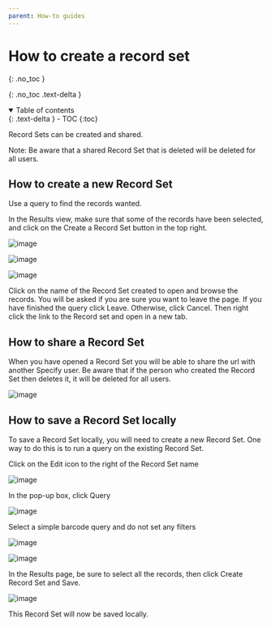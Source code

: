 ```yaml
---
parent: How-to guides
---
```


# How to create a record set

{: .no_toc }

  {: .no_toc .text-delta }
<details open markdown="block">
  <summary>
    Table of contents
  </summary>
  {: .text-delta }
- TOC
{:toc}
</details>

Record Sets can be created and shared.

Note: Be aware that a shared Record Set that is deleted will be deleted for all users.

## How to create a new Record Set

Use a query to find the records wanted.

In the Results view, make sure that some of the records have been selected, and click on the Create a Record Set button in the top right.

![image](https://github.com/RBGE-Herbarium/RBGE-Herbarium.github.io/assets/6713716/98198038-f8c4-409e-ab0a-35afc749fbc7)

![image](https://github.com/RBGE-Herbarium/RBGE-Herbarium.github.io/assets/6713716/30bd0a7d-34e5-49b8-8934-9da97eba7df4)

![image](https://github.com/RBGE-Herbarium/RBGE-Herbarium.github.io/assets/6713716/502cba20-a515-45d1-b362-e608049f786d)

Click on the name of the Record Set created to open and browse the records. You will be asked if you are sure you want to leave the page. If you have finished the query click Leave. Otherwise, click Cancel. Then right click the link to the Record set and open in a new tab.

## How to share a Record Set

When you have opened a Record Set you will be able to share the url with another Specify user. Be aware that if the person who created the Record Set then deletes it, it will be deleted for all users.

![image](https://github.com/RBGE-Herbarium/RBGE-Herbarium.github.io/assets/6713716/0ed3032e-c960-4907-8352-e919176a49f7)

## How to save a Record Set locally

To save a Record Set locally, you will need to create a new Record Set. One way to do this is to run a query on the existing Record Set.

Click on the Edit icon to the right of the Record Set name

![image](https://github.com/RBGE-Herbarium/RBGE-Herbarium.github.io/assets/6713716/a7ae5eb5-2123-4011-b35c-4d5e076c9a4b)

In the pop-up box, click Query

![image](https://github.com/RBGE-Herbarium/RBGE-Herbarium.github.io/assets/6713716/44824a90-578e-403b-9ff2-8ff2072cca01)

Select a simple barcode query and do not set any filters

![image](https://github.com/RBGE-Herbarium/RBGE-Herbarium.github.io/assets/6713716/64f6fd4d-c13f-432f-aa54-f365ac32a933)

![image](https://github.com/RBGE-Herbarium/RBGE-Herbarium.github.io/assets/6713716/ec09fd9d-7292-460a-af7d-12d5e67d219b)

In the Results page, be sure to select all the records, then click Create Record Set and Save.

![image](https://github.com/RBGE-Herbarium/RBGE-Herbarium.github.io/assets/6713716/bc2e3852-c0d0-455e-a111-14449d6e672b)

This Record Set will now be saved locally.
